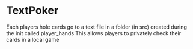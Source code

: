 # TextPoker

Each players hole cards go to a text file in a folder (in src) created during the init called player_hands
This allows players to privately check their cards in a local game
